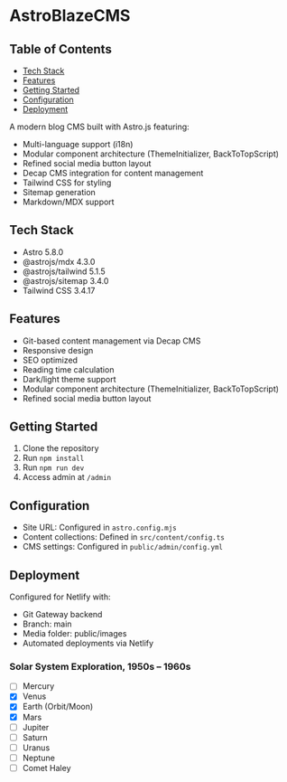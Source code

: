 # AstroBlazeCMS

## Table of Contents

- [Tech Stack](#tech-stack)
- [Features](#features)
- [Getting Started](#getting-started)
- [Configuration](#configuration)
- [Deployment](#deployment)

A modern blog CMS built with Astro.js featuring:

- Multi-language support (i18n)
- Modular component architecture (ThemeInitializer, BackToTopScript)
- Refined social media button layout
- Decap CMS integration for content management
- Tailwind CSS for styling
- Sitemap generation
- Markdown/MDX support

## Tech Stack

- Astro 5.8.0
- @astrojs/mdx 4.3.0
- @astrojs/tailwind 5.1.5
- @astrojs/sitemap 3.4.0
- Tailwind CSS 3.4.17

## Features

- Git-based content management via Decap CMS
- Responsive design
- SEO optimized
- Reading time calculation
- Dark/light theme support
- Modular component architecture (ThemeInitializer, BackToTopScript)
- Refined social media button layout

## Getting Started

1. Clone the repository
2. Run `npm install`
3. Run `npm run dev`
4. Access admin at `/admin`

## Configuration

- Site URL: Configured in `astro.config.mjs`
- Content collections: Defined in `src/content/config.ts`
- CMS settings: Configured in `public/admin/config.yml`

## Deployment

Configured for Netlify with:

- Git Gateway backend
- Branch: main
- Media folder: public/images
- Automated deployments via Netlify

### Solar System Exploration, 1950s – 1960s

- [ ] Mercury
- [x] Venus
- [x] Earth (Orbit/Moon)
- [x] Mars
- [ ] Jupiter
- [ ] Saturn
- [ ] Uranus
- [ ] Neptune
- [ ] Comet Haley

